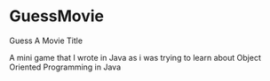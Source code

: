 # GuessMovie
Guess A Movie Title

A mini game that I wrote in Java as i was trying to learn about Object Oriented Programming in Java
